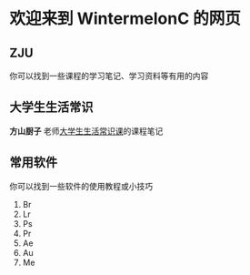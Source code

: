 # 欢迎来到 WintermelonC 的网页

## ZJU

你可以找到一些课程的学习笔记、学习资料等有用的内容

## 大学生生活常识

**方山厨子** 老师[大学生生活常识课](https://www.bilibili.com/video/BV1eWxneME3Q/)的课程笔记

## 常用软件

你可以找到一些软件的使用教程或小技巧

1. Br
2. Lr
3. Ps
4. Pr
5. Ae
6. Au
7. Me